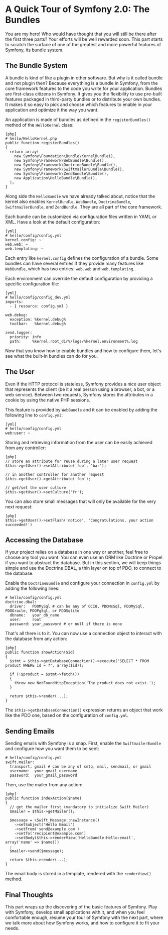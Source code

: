 A Quick Tour of Symfony 2.0: The Bundles
========================================

You are my hero! Who would have thought that you will still be there after the
first three parts? Your efforts will be well rewarded soon. This part starts
to scratch the surface of one of the greatest and more powerful features of
Symfony, its bundle system.

The Bundle System
-----------------

A bundle is kind of like a plugin in other software. But why is it called
bundle and not plugin then? Because everything is a bundle in Symfony, from
the core framework features to the code you write for your application.
Bundles are first-class citizens in Symfony. It gives you the flexibility to
use pre-built features packaged in third-party bundles or to distribute your
own bundles. It makes it so easy to pick and choose which features to enable
in your application and optimize it the way you want.

An application is made of bundles as defined in the `registerBundles()`
method of the `HelloKernel` class:

    [php]
    # hello/HelloKernel.php
    public function registerBundles()
    {
      return array(
        new Symfony\Foundation\Bundle\KernelBundle(),
        new Symfony\Framework\WebBundle\Bundle(),
        new Symfony\Framework\DoctrineBundle\Bundle(),
        new Symfony\Framework\SwiftmailerBundle\Bundle(),
        new Symfony\Framework\ZendBundle\Bundle(),
        new Application\HelloBundle\Bundle(),
      );
    }

Along side the `HelloBundle` we have already talked about, notice that the
kernel also enables `KernelBundle`, `WebBundle`, `DoctrineBundle`,
`SwiftmailerBundle`, and `ZendBundle`. They are all part of the core
framework.

Each bundle can be customized via configuration files written in YAML or XML.
Have a look at the default configuration:

    [yml]
    # hello/config/config.yml
    kernel.config: ~
    web.web: ~
    web.templating: ~

Each entry like `kernel.config` defines the configuration of a bundle. Some
bundles can have several entries if they provide many features like
`WebBundle`, which has two entries: `web.web` and `web.templating`.

Each environment can override the default configuration by providing a
specific configuration file:

    [yml]
    # hello/config/config_dev.yml
    imports:
      - { resource: config.yml }

    web.debug:
      exception: %kernel.debug%
      toolbar:   %kernel.debug%

    zend.logger:
      priority: info
      path:     %kernel.root_dir%/logs/%kernel.environment%.log

Now that you know how to enable bundles and how to configure them, let's see
what the built-in bundles can do for you.

The User
--------

Even if the HTTP protocol is stateless, Symfony provides a nice user object
that represents the client (be it a real person using a browser, a bot, or a
web service). Between two requests, Symfony stores the attributes in a cookie
by using the native PHP sessions.

This feature is provided by `WebBundle` and it can be enabled by adding the
following line to `config.yml`:

    [yml]
    # hello/config/config.yml
    web:user: ~

Storing and retrieving information from the user can be easily achieved from
any controller:

    [php]
    // store an attribute for reuse during a later user request
    $this->getUser()->setAttribute('foo', 'bar');

    // in another controller for another request
    $this->getUser()->getAttribute('foo');

    // get/set the user culture
    $this->getUser()->setCulture('fr');

You can also store small messages that will only be available for the very
next request:

    [php]
    $this->getUser()->setFlash('notice', 'Congratulations, your action succeeded!')

Accessing the Database
----------------------

If your project relies on a database in one way or another, feel free to
choose any tool you want. You can even use an ORM like Doctrine or Propel if
you want to abstract the database. But in this section, we will keep things
simple and use the Doctrine DBAL, a thin layer on top of PDO, to connect to
the database.

Enable the `DoctrineBundle` and configure your connection in `config.yml` by
adding the following lines:

    # hello/config/config.yml
    doctrine.dbal:
      driver:   PDOMySql # can be any of OCI8, PDOMsSql, PDOMySql, PDOOracle, PDOPgSql, or PDOSqlite
      dbname:   your_db_name
      user:     root
      password: your_password # or null if there is none

That's all there is to it. You can now use a connection object to interact
with the database from any action:

    [php]
    public function showAction($id)
    {
      $stmt = $this->getDatabaseConnection()->execute('SELECT * FROM product WHERE id = ?', array($id));

      if (!$product = $stmt->fetch())
      {
        throw new NotFoundHttpException('The product does not exist.');
      }

      return $this->render(...);
    }

The `$this->getDatabaseConnection()` expression returns an object that work
like the PDO one, based on the configuration of `config.yml`.

Sending Emails
--------------

Sending emails with Symfony is a snap. First, enable the `SwiftmailerBundle`
and configure how you want them to be sent:

    # hello/config/config.yml
    swift.mailer:
      transport: gmail # can be any of smtp, mail, sendmail, or gmail
      username:  your_gmail_username
      password:  your_gmail_password

Then, use the mailer from any action:

    [php]
    public function indexAction($name)
    {
      // get the mailer first (mandatory to initialize Swift Mailer)
      $mailer = $this->getMailer();

      $message = \Swift_Message::newInstance()
        ->setSubject('Hello Email')
        ->setFrom('send@example.com')
        ->setTo('recipient@example.com')
        ->setBody($this->renderView('HelloBundle:Hello:email', array('name' => $name)))
      ;
      $mailer->send($message);

      return $this->render(...);
    }

The email body is stored in a template, rendered with the `renderView()`
method.

Final Thoughts
--------------

This part wraps up the discovering of the basic features of Symfony. Play with
Symfony, develop small applications with it, and when you feel comfortable
enough, resume your tour of Symfony with the next part, where we talk more
about how Symfony works, and how to configure it to fit your needs.
